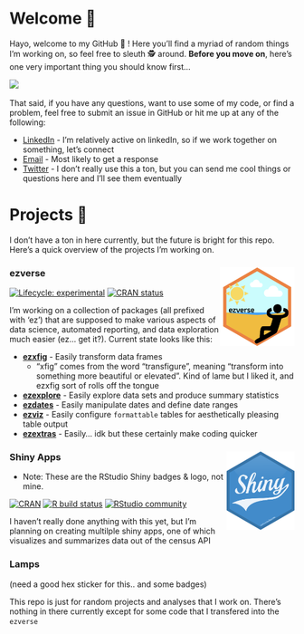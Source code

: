 
# Welcome 👋

Hayo, welcome to my GitHub 🐙 ! Here you’ll find a myriad of random
things I’m working on, so feel free to sleuth 🕵 around. **Before you
move on**, here’s one very important thing you should know first…

![](images/i_understand_nothing.gif) <!--
![](https://media.giphy.com/media/SAAMcPRfQpgyI/giphy.gif)
-->

That said, if you have any questions, want to use some of my code, or
find a problem, feel free to submit an issue in GitHub or hit me up at
any of the following:

-   [LinkedIn](https://www.linkedin.com/in/ericjlamphere/) - I’m
    relatively active on linkedIn, so if we work together on something,
    let’s connect
-   [Email](ericjlamphere@gmail.com) - Most likely to get a response
-   [Twitter](https://twitter.com/ericlamphere) - I don’t really use
    this a ton, but you can send me cool things or questions here and
    I’ll see them eventually

# Projects 🤖

I don’t have a ton in here currently, but the future is bright for this
repo. Here’s a quick overview of the projects I’m working on.

### ezverse <a href='https://github.com/EricLamphere/ezverse'><img src='images/hex_sticker_ezverse.png' align="right" height="139" /></a>

<!-- badges: start -->

[![Lifecycle:
experimental](https://img.shields.io/badge/lifecycle-experimental-orange.svg)](https://lifecycle.r-lib.org/articles/stages.html#experimental)
[![CRAN
status](https://www.r-pkg.org/badges/version/ezverse)](https://CRAN.R-project.org/package=ezverse)
<!-- badges: end -->

I’m working on a collection of packages (all prefixed with ‘ez’) that
are supposed to make various aspects of data science, automated
reporting, and data exploration much easier (ez… get it?). Current state
looks like this:

-   [**ezxfig**](https://github.com/EricLamphere/ezxfig.git) - Easily
    transform data frames
    -   “xfig” comes from the word “transfigure”, meaning “transform
        into something more beautiful or elevated”. Kind of lame but I
        liked it, and ezxfig sort of rolls off the tongue
-   [**ezexplore**](https://github.com/EricLamphere/ezexplore.git) -
    Easily explore data sets and produce summary statistics
-   [**ezdates**](https://github.com/EricLamphere/ezdates.git) - Easily
    manipulate dates and define date ranges
-   [**ezviz**](https://github.com/EricLamphere/ezviz.git) - Easily
    configure `formattable` tables for aesthetically pleasing table
    output
-   [**ezextras**](https://github.com/EricLamphere/ezextras.git) -
    Easily… idk but these certainly make coding quicker

### Shiny Apps <a href='https://github.com/rstudio/shiny'><img src='images/hex_sticker_rshiny.png' align="right" height="139" /></a>

-   Note: These are the RStudio Shiny badges & logo, not mine.

<!-- badges: start -->

[![CRAN](https://www.r-pkg.org/badges/version/shiny)](https://CRAN.R-project.org/package=shiny)
[![R build
status](https://github.com/rstudio/shiny/workflows/R-CMD-check/badge.svg)](https://github.com/rstudio/shiny/actions)
[![RStudio
community](https://img.shields.io/badge/community-shiny-blue?style=social&logo=rstudio&logoColor=75AADB)](https://community.rstudio.com/new-topic?category=shiny&tags=shiny)
<!-- badges: end -->

I haven’t really done anything with this yet, but I’m planning on
creating multilple shiny apps, one of which visualizes and summarizes
data out of the census API

### Lamps

(need a good hex sticker for this.. and some badges)

This repo is just for random projects and analyses that I work on.
There’s nothing in there currently except for some code that I
transfered into the `ezverse`
